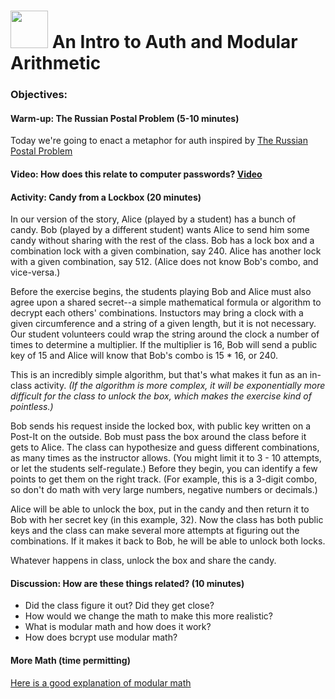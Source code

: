 # <img src="https://cloud.githubusercontent.com/assets/7833470/10899314/63829980-8188-11e5-8cdd-4ded5bcb6e36.png" height="60"> An Intro to Auth and Modular Arithmetic


### Objectives:

#### Warm-up:  The Russian Postal Problem (5-10 minutes)
Today we're going to enact a metaphor for auth inspired by [The Russian Postal Problem](http://www.jwstelly.org/BrainTeaser/Problem.php?id=14)

#### Video: How does this relate to computer passwords? [Video](http://www.wimp.com/how-encryption-works-in-your-web-browser/)

#### Activity: Candy from a Lockbox (20 minutes)

In our version of the story, Alice (played by a student) has a bunch of candy. Bob (played by a different student) wants Alice to send him some candy without sharing with the rest of the class. Bob has a lock box and a combination lock with a given combination, say 240. Alice has another lock with a given combination, say 512. (Alice does not know Bob's combo, and vice-versa.)

Before the exercise begins, the students playing Bob and Alice must also agree upon a shared secret--a simple mathematical formula or algorithm to decrypt each others' combinations. Instuctors may bring a clock with a given circumference and a string of a given length, but it is not necessary. Our student volunteers could wrap the string around the clock a number of times to determine a multiplier. If the multiplier is 16, Bob will send a public key of 15 and Alice will know that Bob's combo is 15 * 16, or 240.

This is an incredibly simple algorithm, but that's what makes it fun as an in-class activity. _(If the algorithm is more complex, it will be exponentially more difficult for the class to unlock the box, which makes the exercise kind of pointless.)_

Bob sends his request inside the locked box, with public key written on a Post-It on the outside. Bob must pass the box around the class before it gets to Alice. The class can hypothesize and guess different combinations, as many times as the instructor allows. (You might limit it to 3 - 10 attempts, or let the students self-regulate.) Before they begin, you can identify a few points to get them on the right track. (For example, this is a 3-digit combo, so don't do math with very large numbers, negative numbers or decimals.)

Alice will be able to unlock the box, put in the candy and then return it to Bob with her secret key (in this example, 32). Now the class has both public keys and the class can make several more attempts at figuring out the combinations. If it makes it back to Bob, he will be able to unlock both locks.

Whatever happens in class, unlock the box and share the candy.

#### Discussion:  How are these things related? (10 minutes)

* Did the class figure it out? Did they get close?
* How would we change the math to make this more realistic?
* What is modular math and how does it work?
* How does bcrypt use modular math?


#### More Math (time permitting)
[Here is a good explanation of modular math](https://www.khanacademy.org/computing/computer-science/cryptography/modarithmetic/a/what-is-modular-arithmetic)
